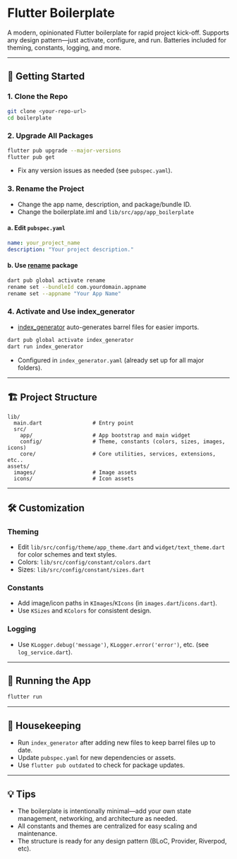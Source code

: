 # Flutter Boilerplate

A modern, opinionated Flutter boilerplate for rapid project kick-off. Supports any design pattern—just activate, configure, and run. Batteries included for theming, constants, logging, and more.

---

## 🚀 Getting Started

### 1. Clone the Repo

```sh
git clone <your-repo-url>
cd boilerplate
```

### 2. Upgrade All Packages

```sh
flutter pub upgrade --major-versions
flutter pub get
```
- Fix any version issues as needed (see `pubspec.yaml`).

### 3. Rename the Project

- Change the app name, description, and package/bundle ID.
- Change the boilerplate.iml and `lib/src/app/app_boilerplate`

#### a. Edit `pubspec.yaml`

```yaml
name: your_project_name
description: "Your project description."
```

#### b. Use [rename](https://pub.dev/packages/rename) package

```sh
dart pub global activate rename
rename set --bundleId com.yourdomain.appname
rename set --appname "Your App Name"
```

### 4. Activate and Use index_generator

- [index_generator](https://pub.dev/packages/index_generator) auto-generates barrel files for easier imports.

```sh
dart pub global activate index_generator
dart run index_generator
```
- Configured in `index_generator.yaml` (already set up for all major folders).

---

## 🏗️ Project Structure

```
lib/
  main.dart                # Entry point
  src/
    app/                   # App bootstrap and main widget
    config/                # Theme, constants (colors, sizes, images, icons)
    core/                  # Core utilities, services, extensions, etc..
assets/
  images/                  # Image assets
  icons/                   # Icon assets
```

---

## 🛠️ Customization

### Theming

- Edit `lib/src/config/theme/app_theme.dart` and `widget/text_theme.dart` for color schemes and text styles.
- Colors: `lib/src/config/constant/colors.dart`
- Sizes: `lib/src/config/constant/sizes.dart`

### Constants

- Add image/icon paths in `KImages`/`KIcons` (in `images.dart`/`icons.dart`).
- Use `KSizes` and `KColors` for consistent design.

### Logging

- Use `KLogger.debug('message')`, `KLogger.error('error')`, etc. (see `log_service.dart`).

---

## 🏃 Running the App

```sh
flutter run
```

---

## 🧹 Housekeeping

- Run `index_generator` after adding new files to keep barrel files up to date.
- Update `pubspec.yaml` for new dependencies or assets.
- Use `flutter pub outdated` to check for package updates.

---

## 💡 Tips

- The boilerplate is intentionally minimal—add your own state management, networking, and architecture as needed.
- All constants and themes are centralized for easy scaling and maintenance.
- The structure is ready for any design pattern (BLoC, Provider, Riverpod, etc).